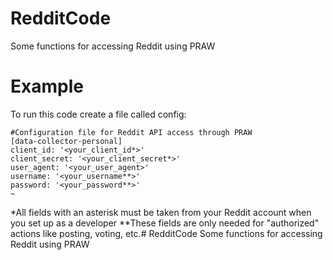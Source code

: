 # RedditCode
Some functions for accessing Reddit using PRAW

# Example

To run this code create a file called config:

```
#Configuration file for Reddit API access through PRAW
[data-collector-personal]
client_id: '<your_client_id*>'
client_secret: '<your_client_secret*>'
user_agent: '<your_user_agent>'
username: '<your_username**>'
password: '<your_password**>'
~                                          
```
*All fields with an asterisk must be taken from your Reddit account when you set up as a developer
**These fields are only needed for "authorized" actions like posting, voting, etc.# RedditCode
Some functions for accessing Reddit using PRAW

